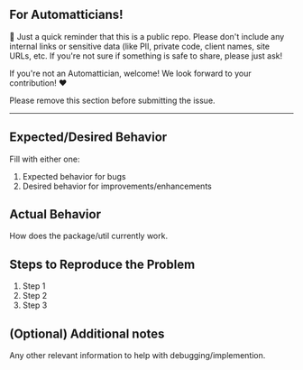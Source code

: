 ## For Automatticians!

:wave: Just a quick reminder that this is a public repo. Please don't include any internal links or sensitive data (like PII, private code, client names, site URLs, etc. If you're not sure if something is safe to share, please just ask!

If you're not an Automattician, welcome! We look forward to your contribution! :heart:

Please remove this section before submitting the issue.

---

## Expected/Desired Behavior

Fill with either one:

1. Expected behavior for bugs
1. Desired behavior for improvements/enhancements

## Actual Behavior

How does the package/util currently work.

## Steps to Reproduce the Problem

1. Step 1
1. Step 2
1. Step 3

## (Optional) Additional notes

Any other relevant information to help with debugging/implemention.

